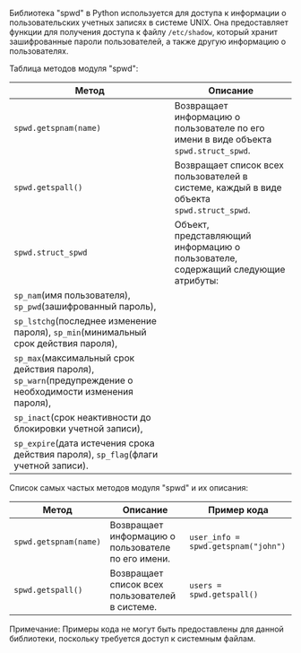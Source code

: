 <p>Библиотека "spwd" в Python используется для доступа к информации о пользовательских учетных записях в системе UNIX.
Она предоставляет функции для получения доступа к файлу <code>/etc/shadow</code>,
который хранит зашифрованные пароли пользователей, а также другую информацию о пользователях.</p>
<p>Таблица методов модуля "spwd":</p>
<table>
<thead>
<tr>
<th>Метод</th>
<th>Описание</th>
</tr>
</thead>
<tbody>
<tr>
<td><code>spwd.getspnam(name)</code></td>
<td>Возвращает информацию о пользователе по его имени в виде объекта <code>spwd.struct_spwd</code>.</td>
</tr>
<tr>
<td><code>spwd.getspall()</code></td>
<td>Возвращает список всех пользователей в системе, каждый в виде объекта <code>spwd.struct_spwd</code>.</td>
</tr>
<tr>
<td><code>spwd.struct_spwd</code></td>
<td>Объект, представляющий информацию о пользователе, содержащий следующие атрибуты:</td>
</tr>
<tr>
<td><code>sp_nam</code>(имя пользователя), <code>sp_pwd</code>(зашифрованный пароль),</td>
<td></td>
</tr>
<tr>
<td><code>sp_lstchg</code>(последнее изменение пароля), <code>sp_min</code>(минимальный срок действия пароля),</td>
<td></td>
</tr>
<tr>
<td><code>sp_max</code>(максимальный срок действия пароля), <code>sp_warn</code>(предупреждение о необходимости изменения пароля),</td>
<td></td>
</tr>
<tr>
<td><code>sp_inact</code>(срок неактивности до блокировки учетной записи),</td>
<td></td>
</tr>
<tr>
<td><code>sp_expire</code>(дата истечения срока действия пароля), <code>sp_flag</code>(флаги учетной записи).</td>
<td></td>
</tr>
</tbody>
</table>
<p>Список самых частых методов модуля "spwd" и их описания:</p>
<table>
<thead>
<tr>
<th>Метод</th>
<th>Описание</th>
<th>Пример кода</th>
</tr>
</thead>
<tbody>
<tr>
<td><code>spwd.getspnam(name)</code></td>
<td>Возвращает информацию о пользователе по его имени.</td>
<td><code>user_info = spwd.getspnam("john")</code></td>
</tr>
<tr>
<td><code>spwd.getspall()</code></td>
<td>Возвращает список всех пользователей в системе.</td>
<td><code>users = spwd.getspall()</code></td>
</tr>
</tbody>
</table>
<p>Примечание: Примеры кода не могут быть предоставлены для данной библиотеки, поскольку требуется доступ к системным файлам.</p>
